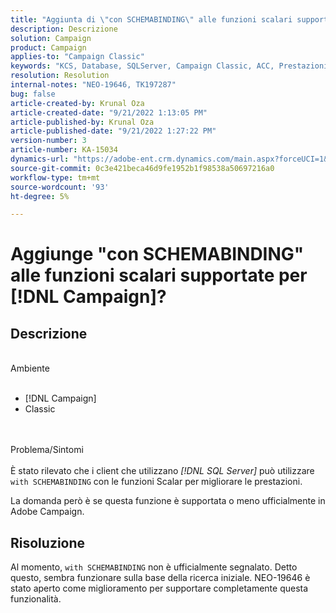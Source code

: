 ```yaml
---
title: "Aggiunta di \"con SCHEMABINDING\" alle funzioni scalari supportate per [!DNL Campaign]?"
description: Descrizione
solution: Campaign
product: Campaign
applies-to: "Campaign Classic"
keywords: "KCS, Database, SQLServer, Campaign Classic, ACC, Prestazioni"
resolution: Resolution
internal-notes: "NEO-19646, TK197287"
bug: false
article-created-by: Krunal Oza
article-created-date: "9/21/2022 1:13:05 PM"
article-published-by: Krunal Oza
article-published-date: "9/21/2022 1:27:22 PM"
version-number: 3
article-number: KA-15034
dynamics-url: "https://adobe-ent.crm.dynamics.com/main.aspx?forceUCI=1&pagetype=entityrecord&etn=knowledgearticle&id=65c3361d-af39-ed11-9db0-0022480867bd"
source-git-commit: 0c3e421beca46d9fe1952b1f98538a50697216a0
workflow-type: tm+mt
source-wordcount: '93'
ht-degree: 5%

---
```


# Aggiunge &quot;con SCHEMABINDING&quot; alle funzioni scalari supportate per [!DNL Campaign]?

## Descrizione

<br>Ambiente<br><br>
- [!DNL Campaign]
- Classic



<br><br>Problema/Sintomi<br><br>
È stato rilevato che i client che utilizzano *[!DNL SQL Server]* può utilizzare `with SCHEMABINDING` con le funzioni Scalar per migliorare le prestazioni.

La domanda però è se questa funzione è supportata o meno ufficialmente in Adobe Campaign.


## Risoluzione


Al momento, `with SCHEMABINDING` non è ufficialmente segnalato. Detto questo, sembra funzionare sulla base della ricerca iniziale. NEO-19646 è stato aperto come miglioramento per supportare completamente questa funzionalità.
